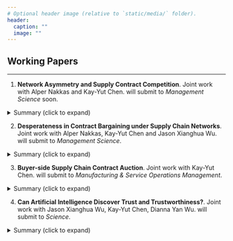 ```yaml
---
# Optional header image (relative to `static/media/` folder).
header:
  caption: ""
  image: ""
---
```


<article class=article>
<div class="article-container pt-3"><h1></h1>
<div class=article-metadata></div>
</div>
  
<div class=article-container><div class=article-style>

<h2 id=working-papers>Working Papers</h2>
  
<hr>

<ol><li><strong>Network Asymmetry and Supply Contract Competition</strong>. Joint work with Alper Nakkas and Kay-Yut Chen. will submit to <em>Management Science</em> soon.</li></ol>
  
<details class=abstract><summary markdown=span>Summary (click to expand)</summary>
We build a game-theoretic model to examine supply contract negotiations under competition when retailers have asymmetric supplier bases. We represent the asymmetric supplier bases with a two-retailer-two-supplier network in which one retailer has access to both suppliers and other retailer has access to only one supplier. The retailers first negotiate supply contracts with their suppliers to gain exclusive selling rights and then the retailers who manage to secure a contract with a supplier choose their market prices. The asymmetric structure of supply network together with retailer level competition dynamics determine the contract bargaining incentives of retailers and suppliers. We find that supply chain network asymmetry can lead to a retail monopoly when the suppliers' products are sufficiently substitutable. Further, if the substitutability level continues to rise, the retailer with larger supplier base gain benefits in contract agreement through negotiations. We also show that total industry profits can be higher under asymmetric network structure as compared to that under complete network structure. Overall, our research suggests that the supply chain network structure can fundamentally impact firms' contracting behaviors, and thus, needs to be considered to better reflect the reality of contractual negotiation under competition.</details>

<ol start=2><li><strong>Desperateness in Contract Bargaining under Supply Chain Networks</strong>. Joint work with Alper Nakkas, Kay-Yut Chen and Jason Xianghua Wu. will submit to <em>Management Science</em>.</li></ol>

<details class=abstract><summary markdown=span>Summary (click to expand)</summary>
This paper theoretically and behaviorally studies contract bargaining in two-sided supply chain networks where retailers on the demand side purchase products from suppliers on the supply side. The retailers may have heterogeneous market valuations on the products ordered from the supply partner. In such a supply chain network, a retailer and a supplier must have a business relationship or "link" to bargain and trade with each other. However, a firm on one side of the supply chain network might not have a business relationship with every firm on the other side. Our experimental data suggest systematic deviations from the theoretical benchmark and reveal behavioral regularities on contracting behaviors. In particular, we show that players who link with more (or less) potential partners and/or who have more (or less) perceived values tend to earn more (or less) than expectation in games. We develop a new behavioral theory, referred to as <em>desperateness theory</em>, which explains and predicts the contract bargaining behaviors in two-sided supply chain networks. We demonstrate that firm(s) who link with less potential partner or who have less perceived values in the networks are more desperate of making contract agreement, and thus need to "sacrifice" part of the contract bargaining payoffs when bargaining with the corresponding "advantageous" firm(s). We also find evidence that the higher the total desperateness within the supply chain network, the lower the total supply chain profit.</details>

<ol start=3><li><strong>Buyer-side Supply Chain Contract Auction</strong>. Joint work with Kay-Yut Chen. will submit to <em>Manufacturing & Service Operations Management</em>.</li></ol>

<details class=abstract><summary markdown=span>Summary (click to expand)</summary>
This paper studies a sales problem with one supplier and multiple potential retailers who face demand uncertainty and hold private information on their own processing costs. To find the most efficient retailer, the supplier first designs a simple supply contract that specifies a wholesale price of each possible selling product (or a fixed payment), and then invites the retailers to bid on the fixed payment (or the wholesale price). We name them Bid-on-F and Bid-on-W auction respectively. The winning retailer is the one who offers the highest bid in a sealed bid auction and can decide the purchase quantity before the demand uncertainty is resolved. We theoretically and behaviorally study and compare the Bid-on-F and Bid-on-W auction mechanisms. Our experimental data suggest systematic deviations from the theoretical benchmark and reveal behavioral regularities under each auction. In particular, under Bid-on-F auction (or Bid-on-W auction), suppliers set wholesale prices (or fixed fee) much higher (or lower) than what Bayesian-Nash equilibrium predicts. We also find that the winning retailers in both auction mechanisms order much more than the theoretical prediction, which breaks the well-known ``pull-to-center" effect shown in numerous newsvendor experiments. Motivated by these observations, we develop a behavioral model that incorporates bounded rationality and prospect theory. Empirical analysis indicates that our model provides a compelling explanation of the behavior observed in the data. Overall, this study provides implication on the design of the contract auction mechanism from supplier's perspective in decentralized supply chain structures.</details>

<ol start=4><li><strong>Can Artificial Intelligence Discover Trust and Trustworthiness?</strong>. Joint work with Jason Xianghua Wu, Kay-Yut Chen, Dianna Yan Wu. will submit to <em>Science</em>.</li></ol>

<details class=abstract><summary markdown=span>Summary (click to expand)</summary>
We develop deep neural network-based artificial intelligent (AI) agents to play the trust game, a simple economics scenario popular in the literature, to study trust and trustworthiness behaviors in human subjects. We establish that trust and trustworthiness behaviors, defined by the trust game, can be discovered by, and emerged from, self-learning processes of these artificial intelligence agents, under the right conditions. The training process involved no data that contains any information about trust, nor specific assumptions about trusts built into the process. Hence, we show that artificial intelligent agents can discover trust and trustworthiness behaviors by pure interacting and learning with one another. We also identify conditions, including caring about the future, have access to records of past actions and stable training partners, that enable trust and trustworthiness to emerge.</details><br>

<p></p></div></div></article>

